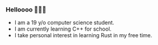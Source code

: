 ### Helloooo 🙋🏽‍♂️
- I am a 19 y/o computer science student.
- I am currently learning C++ for school.
- I take personal interest in learning Rust in my free time.
